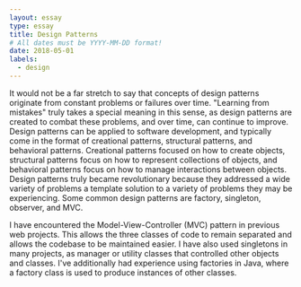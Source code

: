 ```yaml
---
layout: essay
type: essay
title: Design Patterns
# All dates must be YYYY-MM-DD format!
date: 2018-05-01
labels:
  - design
---
```


It would not be a far stretch to say that concepts of design patterns originate from constant problems or failures over time. "Learning from mistakes" truly takes a special meaning in this sense, as design patterns are created to combat these problems, and over time, can continue to improve. Design patterns can be applied to software development, and typically come in the format of creational patterns, structural patterns, and behavioral patterns. Creational patterns focused on how to create objects, structural patterns focus on how to represent collections of objects, and behavioral patterns focus on how to manage interactions between objects. Design patterns truly became revolutionary because they addressed a wide variety of problems a template solution to a variety of problems they may be experiencing. Some common design patterns are factory, singleton, observer, and MVC.

I have encountered the Model-View-Controller (MVC) pattern in previous web projects. This allows the three classes of code to remain separated and allows the codebase to be maintained easier. I have also used singletons in many projects, as manager or utility classes that controlled other objects and classes. I've additionally had experience using factories in Java, where a factory class is used to produce instances of other classes. 